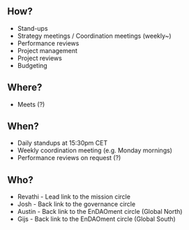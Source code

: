 
## How?

-   Stand-ups
-   Strategy meetings / Coordination meetings (weekly~)
-   Performance reviews
-   Project management
-   Project reviews
-   Budgeting

## Where?

-   Meets (?)

## When?

-   Daily standups at 15:30pm CET
-   Weekly coordination meeting (e.g. Monday mornings)
-   Performance reviews on request (?)

## Who?

-   Revathi - Lead link to the mission circle
-   Josh - Back link to the governance circle
-   Austin - Back link to the EnDAOment circle (Global North)
-   Gijs - Back link to the EnDAOment circle (Global South)